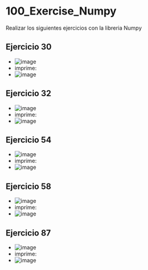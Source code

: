 # 100_Exercise_Numpy
Realizar los siguientes ejercicios con la libreria Numpy
## Ejercicio 30
- ![image](https://user-images.githubusercontent.com/58180852/123899217-5e5eed80-d92c-11eb-90b3-da7f0d39f8b6.png)
- imprime: 
- ![image](https://user-images.githubusercontent.com/58180852/123899255-6f0f6380-d92c-11eb-8a79-d9316fd696e3.png)
##  Ejercicio 32
- ![image](https://user-images.githubusercontent.com/58180852/123899286-7e8eac80-d92c-11eb-89df-2da964be7660.png)
- imprime:
- ![image](https://user-images.githubusercontent.com/58180852/123899317-8fd7b900-d92c-11eb-94a9-13d474000fcd.png)
## Ejercicio 54
- ![image](https://user-images.githubusercontent.com/58180852/123899465-e1804380-d92c-11eb-85ac-06ae3b79ff6a.png)
- imprime:
- ![image](https://user-images.githubusercontent.com/58180852/123899496-ef35c900-d92c-11eb-9414-cded858970b7.png)
## Ejercicio 58
- ![image](https://user-images.githubusercontent.com/58180852/123899585-18565980-d92d-11eb-92dd-e27462e3788d.png)
- imprime:
- ![image](https://user-images.githubusercontent.com/58180852/123899598-21dfc180-d92d-11eb-9466-a929be0e2825.png)
## Ejercicio 87
- ![image](https://user-images.githubusercontent.com/58180852/123899657-3ae87280-d92d-11eb-8358-66ffd64dd313.png)
- imprime:
- ![image](https://user-images.githubusercontent.com/58180852/123899678-4471da80-d92d-11eb-8e3a-681b4e221cf2.png)

